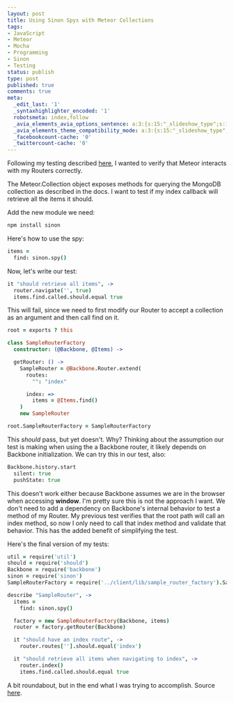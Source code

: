 ```yaml
---
layout: post
title: Using Sinon Spys with Meteor Collections
tags:
- JavaScript
- Meteor
- Mocha
- Programming
- Sinon
- Testing
status: publish
type: post
published: true
comments: true
meta:
  _edit_last: '1'
  _syntaxhighlighter_encoded: '1'
  robotsmeta: index,follow
  _avia_elements_avia_options_sentence: a:3:{s:15:"_slideshow_type";s:11:"fade_slider";s:19:"_slideshow_autoplay";s:5:"false";s:19:"_slideshow_duration";s:1:"5";}
  _avia_elements_theme_compatibility_mode: a:3:{s:15:"_slideshow_type";s:11:"fade_slider";s:19:"_slideshow_autoplay";s:5:"false";s:19:"_slideshow_duration";s:1:"5";}
  _facebookcount-cache: '0'
  _twittercount-cache: '0'
---
```

Following my testing described <a title="Testing Backbone Routers in Meteor with Mocha" href="http://www.skalb.com/2012/08/19/testing-backbone-routers-in-meteor-with-mocha/">here</a>, I wanted to verify that Meteor interacts with my Routers correctly.

<!--more-->

The Meteor.Collection object exposes methods for querying the MongoDB collection as described in the docs. I want to test if my index callback will retrieve all the items it should.

Add the new module we need:

``` bash
npm install sinon
```

Here's how to use the spy:

``` coffeescript lib/sample_router_factory.coffee
items =
  find: sinon.spy()
```

Now, let's write our test:

``` coffeescript tests/sample_router_factory_test.coffee
it "should retrieve all items", ->
  router.navigate('', true)
  items.find.called.should.equal true
```

This will fail, since we need to first modify our Router to accept a collection as an argument and then call find on it.

``` coffeescript lib/sample_router_factory.coffee
root = exports ? this

class SampleRouterFactory
  constructor: (@Backbone, @Items) ->

  getRouter: () ->
    SampleRouter = @Backbone.Router.extend(
      routes:
        "": "index"

      index: =>
        items = @Items.find()
    )
    new SampleRouter

root.SampleRouterFactory = SampleRouterFactory
```

This <em>should</em> pass, but yet doesn't. Why? Thinking about the assumption our test is making when using the a Backbone router, it likely depends on Backbone initialization. We can try this in our test, also:

``` coffeescript
Backbone.history.start
  silent: true
  pushState: true
```

This doesn't work either because Backbone assumes we are in the browser when accessing **window**. I'm pretty sure this is not the approach I want. We don't need to add a dependency on Backbone's internal behavior to test a method of my Router. My previous test verifies that the root path will call an index method, so now I only need to call that index method and validate that behavior. This has the added benefit of simplifying the test.

Here's the final version of my tests:

``` coffeescript tests/sample_router_factory_test.coffee
util = require('util')
should = require('should')
Backbone = require('backbone')
sinon = require('sinon')
SampleRouterFactory = require('../client/lib/sample_router_factory').SampleRouterFactory

describe "SampleRouter", ->
  items =
    find: sinon.spy()

  factory = new SampleRouterFactory(Backbone, items)
  router = factory.getRouter(Backbone)

  it "should have an index route", ->
    router.routes[''].should.equal('index')

  it "should retrieve all items when navigating to index", ->
    router.index()
    items.find.called.should.equal true
```

A bit roundabout, but in the end what I was trying to accomplish. Source <a href="https://github.com/skalb/meteor-examples/tree/master/mocha-router">here</a>.
